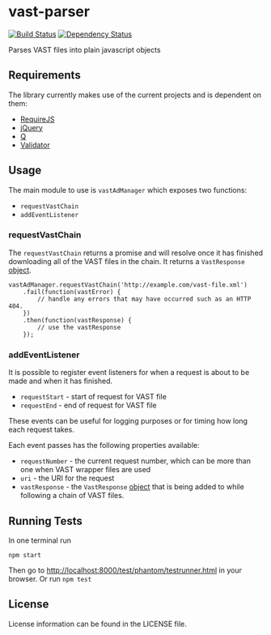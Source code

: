# vast-parser
[![Build Status](https://travis-ci.org/unruly/vast-parser.svg?branch=master)](https://travis-ci.org/unruly/vast-parser)
[![Dependency Status](https://dependencyci.com/github/unruly/vast-parser/badge)](https://dependencyci.com/github/unruly/vast-parser)

Parses VAST files into plain javascript objects

## Requirements

The library currently makes use of the current projects and is dependent on them:

- [RequireJS](http://requirejs.org/)
- [jQuery](https://jquery.com/)
- [Q](https://github.com/kriskowal/q)
- [Validator](https://github.com/chriso/validator.js)

## Usage

The main module to use is `vastAdManager` which exposes two functions:

- `requestVastChain`
- `addEventListener`

### requestVastChain

The `requestVastChain` returns a promise and will resolve once it has finished downloading all of the VAST files in the chain.
It returns a `VastResponse` [object](https://github.com/unruly/vast-parser/blob/master/src/js/model/vastResponse.js).


```
vastAdManager.requestVastChain('http://example.com/vast-file.xml')
    .fail(function(vastError) {
        // handle any errors that may have occurred such as an HTTP 404.
    })
    .then(function(vastResponse) {
        // use the vastResponse
    });

```

### addEventListener

It is possible to register event listeners for when a request is about to be made and when it has finished.

- `requestStart` - start of request for VAST file
- `requestEnd` - end of request for VAST file

These events can be useful for logging purposes or for timing how long each request takes.

Each event passes has the following properties available:

- `requestNumber` - the current request number, which can be more than one when VAST wrapper files are used
- `uri` - the URI for the request
- `vastResponse` - the `VastResponse` [object](https://github.com/unruly/vast-parser/blob/master/src/js/model/vastResponse.js) that is being added to while following a chain of VAST files.

## Running Tests

In one terminal run

    npm start
    
Then go to [http://localhost:8000/test/phantom/testrunner.html](http://localhost:8000/test/phantom/testrunner.html) in your browser.
Or run `npm test`

## License

License information can be found in the LICENSE file.
